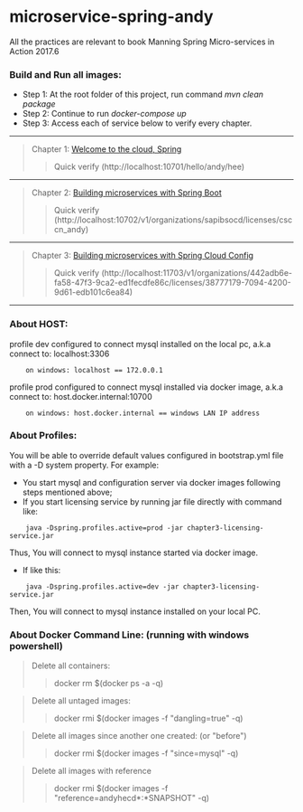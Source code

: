 # microservice-spring-andy
All the practices are relevant to book Manning Spring Micro-services in Action 2017.6
### Build and Run all images:
- Step 1: At the root folder of this project, run command *mvn clean package*
- Step 2: Continue to run *docker-compose up*
- Step 3: Access each of service below to verify every chapter.
***
> Chapter 1: [Welcome to the cloud, Spring](https://github.com/andyhecd/microservice-spring-andy/tree/master/chapter1)
>> Quick verify (http://localhost:10701/hello/andy/hee)
***
> Chapter 2: [Building microservices with Spring Boot](https://github.com/andyhecd/microservice-spring-andy/tree/master/chapter2-licensing-service)
>> Quick verify (http://localhost:10702/v1/organizations/sapibsocd/licenses/csccn_andy)
***
> Chapter 3: [Building microservices with Spring Cloud Config](https://github.com/andyhecd/microservice-spring-andy/tree/master/chapter3-licensing-service)
>> Quick verify (http://localhost:11703/v1/organizations/442adb6e-fa58-47f3-9ca2-ed1fecdfe86c/licenses/38777179-7094-4200-9d61-edb101c6ea84)
***
### About HOST:
profile dev configured to connect mysql installed on the local pc, a.k.a connect to: localhost:3306
```
	on windows: localhost == 172.0.0.1
```
profile prod configured to connect mysql installed via docker image, a.k.a connect to: host.docker.internal:10700
```
	on windows: host.docker.internal == windows LAN IP address
```
### About Profiles:
You will be able to override default values configured in bootstrap.yml file with a -D system property.
For example:
- You start mysql and configuration server via docker images following steps mentioned above;
- If you start licensing service by running jar file directly with command like:
```
	java -Dspring.profiles.active=prod -jar chapter3-licensing-service.jar
```
Thus, You will connect to mysql instance started via docker image.
- If like this:
```
	java -Dspring.profiles.active=dev -jar chapter3-licensing-service.jar
```
Then, You will connect to mysql instance installed on your local PC.
### About Docker Command Line: (running with windows powershell)
> Delete all containers:
>> docker rm $(docker ps -a -q)

> Delete all untaged images:
>> docker rmi $(docker images -f "dangling=true" -q)

> Delete all images since another one created: (or "before")
>> docker rmi $(docker images -f "since=mysql" -q) 

> Delete all images with reference
>> docker rmi $(docker images -f "reference=andyhecd*:*SNAPSHOT" -q) 
